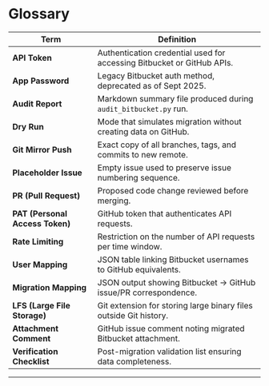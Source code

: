 
# Glossary

| Term                            | Definition                                                             |
| ------------------------------- | ---------------------------------------------------------------------- |
| **API Token**                   | Authentication credential used for accessing Bitbucket or GitHub APIs. |
| **App Password**                | Legacy Bitbucket auth method, deprecated as of Sept 2025.              |
| **Audit Report**                | Markdown summary file produced during `audit_bitbucket.py` run.        |
| **Dry Run**                     | Mode that simulates migration without creating data on GitHub.         |
| **Git Mirror Push**             | Exact copy of all branches, tags, and commits to new remote.           |
| **Placeholder Issue**           | Empty issue used to preserve issue numbering sequence.                 |
| **PR (Pull Request)**           | Proposed code change reviewed before merging.                          |
| **PAT (Personal Access Token)** | GitHub token that authenticates API requests.                          |
| **Rate Limiting**               | Restriction on the number of API requests per time window.             |
| **User Mapping**                | JSON table linking Bitbucket usernames to GitHub equivalents.          |
| **Migration Mapping**           | JSON output showing Bitbucket → GitHub issue/PR correspondence.        |
| **LFS (Large File Storage)**    | Git extension for storing large binary files outside Git history.      |
| **Attachment Comment**          | GitHub issue comment noting migrated Bitbucket attachment.             |
| **Verification Checklist**      | Post-migration validation list ensuring data completeness.             |

---
